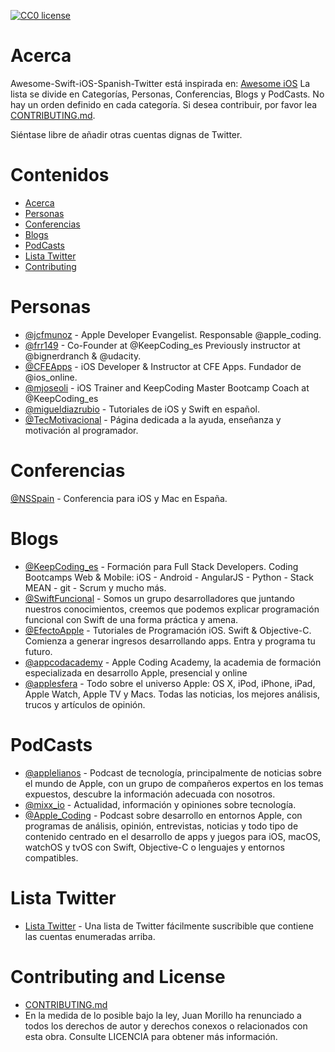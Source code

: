 [![CC0 license](http://mirrors.creativecommons.org/presskit/buttons/88x31/svg/cc-zero.svg)](https://creativecommons.org/publicdomain/zero/1.0/)

# Acerca

Awesome-Swift-iOS-Spanish-Twitter está inspirada en:  [Awesome iOS](https://github.com/vsouza/awesome-ios)
La lista se divide en Categorías, Personas, Conferencias, Blogs y PodCasts. No hay un orden definido en cada categoría. Si desea contribuir, por favor lea  [CONTRIBUTING.md](https://github.com/juanmorillios/Awesome-Swift-iOS-Spanish-Twitter/blob/master/CONTRIBUTING.md).

Siéntase libre de añadir otras cuentas dignas de Twitter.


# Contenidos
* [Acerca](#acerca)
* [Personas](#personas)
* [Conferencias](#conferencias)
* [Blogs](#blogs)
* [PodCasts](#PodCasts)
* [Lista Twitter](#Lista-Twitter)
* [Contributing](#contributing-and-license)

# Personas
* [@jcfmunoz](https://twitter.com/jcfmunoz) - Apple Developer Evangelist. Responsable @apple_coding.
* [@frr149](https://twitter.com/frr149) - Co-Founder at @KeepCoding_es Previously instructor at @bignerdranch & @udacity.
* [@CFEApps](https://twitter.com/CFEApps) - iOS Developer & Instructor at CFE Apps. Fundador de @ios_online.
* [@mjoseoli](https://twitter.com/mjoseoli) - iOS Trainer and KeepCoding Master Bootcamp Coach at @KeepCoding_es
* [@migueldiazrubio](https://twitter.com/migueldiazrubio) - Tutoriales de iOS y Swift en español.
* [@TecMotivacional](https://twitter.com/TecMotivacional) - Página dedicada a la ayuda, enseñanza y motivación al programador.

# Conferencias
[@NSSpain](https://twitter.com/NSSpain) - Conferencia para iOS y Mac en España.

# Blogs
* [@KeepCoding_es](https://twitter.com/KeepCoding_es) - Formación para Full Stack Developers. Coding Bootcamps Web & Mobile: iOS - Android - AngularJS - Python - Stack MEAN - git - Scrum y mucho más.
* [@SwiftFuncional](https://twitter.com/SwiftFuncional) - Somos un grupo desarrolladores que juntando nuestros conocimientos, creemos que podemos explicar programación funcional con Swift de una forma práctica y amena.
* [@EfectoApple](https://twitter.com/EfectoApple) - Tutoriales de Programación iOS. Swift & Objective-C. Comienza a generar ingresos desarrollando apps. Entra y programa tu futuro.
* [@appcodacademy](https://twitter.com/appcodacademy) - Apple Coding Academy, la academia de formación especializada en desarrollo Apple, presencial y online
* [@applesfera](https://twitter.com/applesfera) - Todo sobre el universo Apple: OS X, iPod, iPhone, iPad, Apple Watch, Apple TV y Macs. Todas las noticias, los mejores análisis, trucos y artículos de opinión.

# PodCasts
* [@applelianos](https://twitter.com/applelianos) - Podcast de tecnología, principalmente de noticias sobre el mundo de Apple, con un grupo de compañeros expertos en los temas expuestos, descubre la información adecuada con nosotros.
* [@mixx_io](https://twitter.com/mixx_io) - Actualidad, información y opiniones sobre tecnología.
* [@Apple_Coding](https://twitter.com/apple_coding) - Podcast sobre desarrollo en entornos Apple, con programas de análisis, opinión, entrevistas, noticias y todo tipo de contenido centrado en el desarrollo de apps y juegos para iOS, macOS, watchOS y tvOS con Swift, Objective-C o lenguajes y entornos compatibles.


# Lista Twitter
* [Lista Twitter](https://twitter.com/JuanMorillios/lists/swift-ios-spanish-twitter) - Una lista de Twitter fácilmente suscribible que contiene las cuentas enumeradas arriba.


# Contributing and License
* [CONTRIBUTING.md](https://github.com/juanmorillios/Awesome-Swift-iOS-Spanish-Twitter/blob/master/CONTRIBUTING.md)
* En la medida de lo posible bajo la ley, Juan Morillo ha renunciado a todos los derechos de autor y derechos conexos o relacionados con esta obra. Consulte LICENCIA para obtener más información.
